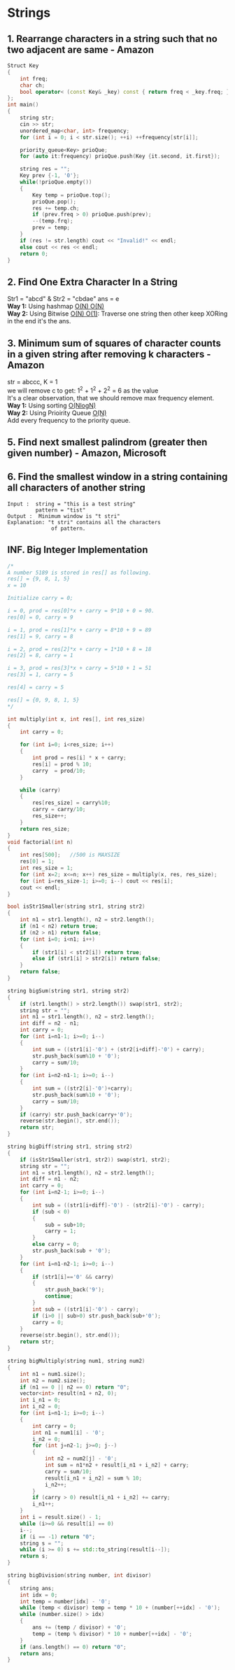 # Strings
## 1. Rearrange characters in a string such that no two adjacent are same - Amazon
```c++
Struct Key
{
    int freq;
    char ch;
    bool operator< (const Key& _key) const { return freq < _key.freq; }
};
int main()
{
    string str;
    cin >> str;
    unordered_map<char, int> frequency;
    for (int i = 0; i < str.size(); ++i) ++frequency[str[i]];

    priority_queue<Key> prioQue;
    for (auto it:frequency) prioQue.push(Key {it.second, it.first});

    string res = "";
    Key prev {-1, '0'};
    while(!prioQue.empty())
    {
        Key temp = prioQue.top();
        prioQue.pop();
        res += temp.ch;
        if (prev.freq > 0) prioQue.push(prev);
        --(temp.frq);
        prev = temp;
    }
    if (res != str.length) cout << "Invalid!" << endl;
    else cout << res << endl;
    return 0;
}
```

## 2. Find One Extra Character In a String
Str1 = "abcd" & Str2 = "cbdae" ans = e<br>
**Way 1:** Using hashmap <u>O(N) O(N)</u><br>
**Way 2:** Using Bitwise <u>O(N) O(1)</u>: Traverse one string then other keep XORing in the end it's the ans.

## 3. Minimum sum of squares of character counts in a given string after removing k characters - Amazon
str = abccc, K = 1<br>
we will remove c to get: 1<sup>2</sup> + 1<sup>2</sup> + 2<sup>2</sup> = 6 as the value<br>
It's a clear observation, that we should remove max frequency element.<br>
**Way 1:** Using sorting <u>O(NlogN)</u><br>
**Way 2:** Using Prioirity Queue <u>O(N)</u><br> Add every frequency to the priority queue.

## 5. Find next smallest palindrom (greater then given number) - Amazon, Microsoft

## 6. Find the smallest window in a string containing all characters of another string
```
Input :  string = "this is a test string"
         pattern = "tist"
Output :  Minimum window is "t stri"
Explanation: "t stri" contains all the characters
              of pattern.
```

## INF. Big Integer Implementation

```c++  
/*
A number 5189 is stored in res[] as following.
res[] = {9, 8, 1, 5}
x = 10

Initialize carry = 0;

i = 0, prod = res[0]*x + carry = 9*10 + 0 = 90.
res[0] = 0, carry = 9

i = 1, prod = res[1]*x + carry = 8*10 + 9 = 89
res[1] = 9, carry = 8

i = 2, prod = res[2]*x + carry = 1*10 + 8 = 18
res[2] = 8, carry = 1

i = 3, prod = res[3]*x + carry = 5*10 + 1 = 51
res[3] = 1, carry = 5

res[4] = carry = 5

res[] = {0, 9, 8, 1, 5} 
*/

int multiply(int x, int res[], int res_size)
{
    int carry = 0;

    for (int i=0; i<res_size; i++)
    {
        int prod = res[i] * x + carry;
        res[i] = prod % 10;  
        carry  = prod/10;    
    }

    while (carry)
    {
        res[res_size] = carry%10;
        carry = carry/10;
        res_size++;
    }
    return res_size;
}
void factorial(int n)
{
    int res[500];   //500 is MAXSIZE
    res[0] = 1;
    int res_size = 1;
    for (int x=2; x<=n; x++) res_size = multiply(x, res, res_size);
    for (int i=res_size-1; i>=0; i--) cout << res[i];
    cout << endl;
}
```

```c++
bool isStr1Smaller(string str1, string str2) 
{
    int n1 = str1.length(), n2 = str2.length();
    if (n1 < n2) return true;
    if (n2 > n1) return false;
    for (int i=0; i<n1; i++)
    {
        if (str1[i] < str2[i]) return true;
        else if (str1[i] > str2[i]) return false;
    }
    return false;
}

string bigSum(string str1, string str2) 
{
    if (str1.length() > str2.length()) swap(str1, str2);
    string str = "";
    int n1 = str1.length(), n2 = str2.length();
    int diff = n2 - n1;
    int carry = 0;
    for (int i=n1-1; i>=0; i--)
    {
        int sum = ((str1[i]-'0') + (str2[i+diff]-'0') + carry);
        str.push_back(sum%10 + '0');
        carry = sum/10;
    }
    for (int i=n2-n1-1; i>=0; i--)
    {
        int sum = ((str2[i]-'0')+carry);
        str.push_back(sum%10 + '0');
        carry = sum/10;
    }
    if (carry) str.push_back(carry+'0');
    reverse(str.begin(), str.end());
    return str;
}

string bigDiff(string str1, string str2)
{
    if (isStr1Smaller(str1, str2)) swap(str1, str2);
    string str = "";
    int n1 = str1.length(), n2 = str2.length();
    int diff = n1 - n2;
    int carry = 0;
    for (int i=n2-1; i>=0; i--)
    {
        int sub = ((str1[i+diff]-'0') - (str2[i]-'0') - carry);
        if (sub < 0)
        {
            sub = sub+10;
            carry = 1;
        }
        else carry = 0;
        str.push_back(sub + '0');
    }
    for (int i=n1-n2-1; i>=0; i--)
    {
        if (str1[i]=='0' && carry)
        {
            str.push_back('9');
            continue;
        }
        int sub = ((str1[i]-'0') - carry);
        if (i>0 || sub>0) str.push_back(sub+'0');
        carry = 0;
    }
    reverse(str.begin(), str.end());
    return str;
}

string bigMultiply(string num1, string num2) 
{
    int n1 = num1.size();
    int n2 = num2.size();
    if (n1 == 0 || n2 == 0) return "0";
    vector<int> result(n1 + n2, 0);
    int i_n1 = 0;
    int i_n2 = 0;
    for (int i=n1-1; i>=0; i--)
    {
        int carry = 0;
        int n1 = num1[i] - '0';
        i_n2 = 0;
        for (int j=n2-1; j>=0; j--)
        {
            int n2 = num2[j] - '0';
            int sum = n1*n2 + result[i_n1 + i_n2] + carry;
            carry = sum/10;
            result[i_n1 + i_n2] = sum % 10;
            i_n2++;
        }
        if (carry > 0) result[i_n1 + i_n2] += carry;
        i_n1++;
    }
    int i = result.size() - 1;
    while (i>=0 && result[i] == 0)
    i--;
    if (i == -1) return "0";
    string s = "";
    while (i >= 0) s += std::to_string(result[i--]);
    return s;
}

string bigDivision(string number, int divisor)
{
    string ans;
    int idx = 0;
    int temp = number[idx] - '0';
    while (temp < divisor) temp = temp * 10 + (number[++idx] - '0');
    while (number.size() > idx) 
    {
        ans += (temp / divisor) + '0';
        temp = (temp % divisor) * 10 + number[++idx] - '0';
    }
    if (ans.length() == 0) return "0";
    return ans;
}
```